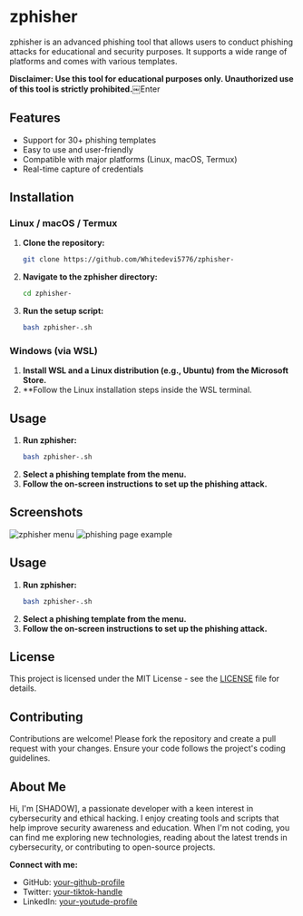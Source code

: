# zphisher
zphisher is an advanced phishing tool that allows users to conduct phishing attacks for educational and security purposes. It supports a wide range of platforms and comes with various templates.

**Disclaimer: Use this tool for educational purposes only. Unauthorized use of this tool is strictly prohibited.**￼Enter


## Features
- Support for 30+ phishing templates
- Easy to use and user-friendly
- Compatible with major platforms (Linux, macOS, Termux)
- Real-time capture of credentials



## Installation
### Linux / macOS / Termux
1. **Clone the repository:**
    ```bash
   git clone https://github.com/Whitedevi5776/zphisher-
    ```
2. **Navigate to the zphisher directory:**
    ```bash
    cd zphisher-
    ```
3. **Run the setup script:**
    ```bash
    bash zphisher-.sh
    ```

### Windows (via WSL)
1. **Install WSL and a Linux distribution (e.g., Ubuntu) from the Microsoft Store.**
2. **Follow the Linux installation steps inside the WSL terminal.

## Usage
1. **Run zphisher:**
    ```bash
    bash zphisher-.sh
    ```
2. **Select a phishing template from the menu.**
3. **Follow the on-screen instructions to set up the phishing attack.**

## Screenshots
![zphisher menu](path/to/screenshot1.png)
![phishing page example](path/to/screenshot2.png)


## Usage
1. **Run zphisher:**
    ```bash
    bash zphisher-.sh
    ```
2. **Select a phishing template from the menu.**
3. **Follow the on-screen instructions to set up the phishing attack.**


## License
This project is licensed under the MIT License - see the [LICENSE](LICENSE) file for details.


## Contributing
Contributions are welcome! Please fork the repository and create a pull request with your changes. Ensure your code follows the project's coding guidelines.



## About Me
Hi, I'm [SHADOW], a passionate developer with a keen interest in cybersecurity and ethical hacking. I enjoy creating tools and scripts that help improve security awareness and education. When I'm not coding, you can find me exploring new technologies, reading about the latest trends in cybersecurity, or contributing to open-source projects.

**Connect with me:**
- GitHub: [your-github-profile](https://github.com/Whitedevi5776)
- Twitter: [your-tiktok-handle](https://www.tiktok.com/@shadowhckers?_t=8sPnm6yNhhd&_r=1)
- LinkedIn: [your-youtude-profile](https://youtube.com/@anonymousking-pb7gg?si=ANvd_3utuqhyAji-)







